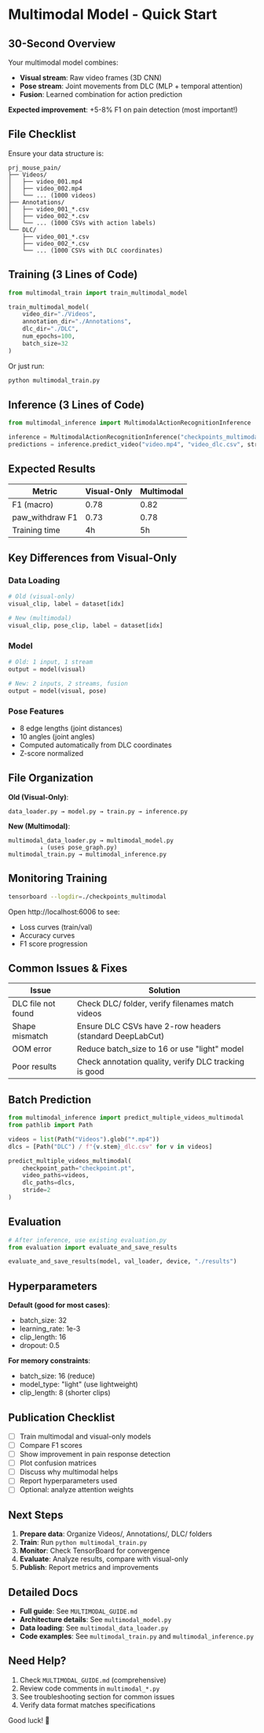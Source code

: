 # Multimodal Model - Quick Start

## 30-Second Overview

Your multimodal model combines:
- **Visual stream**: Raw video frames (3D CNN)
- **Pose stream**: Joint movements from DLC (MLP + temporal attention)
- **Fusion**: Learned combination for action prediction

**Expected improvement**: +5-8% F1 on pain detection (most important!)

## File Checklist

Ensure your data structure is:
```
prj_mouse_pain/
├── Videos/
│   ├── video_001.mp4
│   ├── video_002.mp4
│   └── ... (1000 videos)
├── Annotations/
│   ├── video_001_*.csv
│   ├── video_002_*.csv
│   └── ... (1000 CSVs with action labels)
└── DLC/
    ├── video_001_*.csv
    ├── video_002_*.csv
    └── ... (1000 CSVs with DLC coordinates)
```

## Training (3 Lines of Code)

```python
from multimodal_train import train_multimodal_model

train_multimodal_model(
    video_dir="./Videos",
    annotation_dir="./Annotations",
    dlc_dir="./DLC",
    num_epochs=100,
    batch_size=32
)
```

Or just run:
```bash
python multimodal_train.py
```

## Inference (3 Lines of Code)

```python
from multimodal_inference import MultimodalActionRecognitionInference

inference = MultimodalActionRecognitionInference("checkpoints_multimodal/run_xxx/best_model.pt")
predictions = inference.predict_video("video.mp4", "video_dlc.csv", stride=2)
```

## Expected Results

| Metric | Visual-Only | Multimodal |
|--------|-------------|-----------|
| F1 (macro) | 0.78 | 0.82 |
| paw_withdraw F1 | 0.73 | 0.78 |
| Training time | 4h | 5h |

## Key Differences from Visual-Only

### Data Loading
```python
# Old (visual-only)
visual_clip, label = dataset[idx]

# New (multimodal)
visual_clip, pose_clip, label = dataset[idx]
```

### Model
```python
# Old: 1 input, 1 stream
output = model(visual)

# New: 2 inputs, 2 streams, fusion
output = model(visual, pose)
```

### Pose Features
- 8 edge lengths (joint distances)
- 10 angles (joint angles)
- Computed automatically from DLC coordinates
- Z-score normalized

## File Organization

**Old (Visual-Only)**:
```
data_loader.py → model.py → train.py → inference.py
```

**New (Multimodal)**:
```
multimodal_data_loader.py → multimodal_model.py
         ↓ (uses pose_graph.py)
multimodal_train.py → multimodal_inference.py
```

## Monitoring Training

```bash
tensorboard --logdir=./checkpoints_multimodal
```

Open http://localhost:6006 to see:
- Loss curves (train/val)
- Accuracy curves
- F1 score progression

## Common Issues & Fixes

| Issue | Solution |
|-------|----------|
| DLC file not found | Check DLC/ folder, verify filenames match videos |
| Shape mismatch | Ensure DLC CSVs have 2-row headers (standard DeepLabCut) |
| OOM error | Reduce batch_size to 16 or use "light" model |
| Poor results | Check annotation quality, verify DLC tracking is good |

## Batch Prediction

```python
from multimodal_inference import predict_multiple_videos_multimodal
from pathlib import Path

videos = list(Path("Videos").glob("*.mp4"))
dlcs = [Path("DLC") / f"{v.stem}_dlc.csv" for v in videos]

predict_multiple_videos_multimodal(
    checkpoint_path="checkpoint.pt",
    video_paths=videos,
    dlc_paths=dlcs,
    stride=2
)
```

## Evaluation

```python
# After inference, use existing evaluation.py
from evaluation import evaluate_and_save_results

evaluate_and_save_results(model, val_loader, device, "./results")
```

## Hyperparameters

**Default (good for most cases)**:
- batch_size: 32
- learning_rate: 1e-3
- clip_length: 16
- dropout: 0.5

**For memory constraints**:
- batch_size: 16 (reduce)
- model_type: "light" (use lightweight)
- clip_length: 8 (shorter clips)

## Publication Checklist

- [ ] Train multimodal and visual-only models
- [ ] Compare F1 scores
- [ ] Show improvement in pain response detection
- [ ] Plot confusion matrices
- [ ] Discuss why multimodal helps
- [ ] Report hyperparameters used
- [ ] Optional: analyze attention weights

## Next Steps

1. **Prepare data**: Organize Videos/, Annotations/, DLC/ folders
2. **Train**: Run `python multimodal_train.py`
3. **Monitor**: Check TensorBoard for convergence
4. **Evaluate**: Analyze results, compare with visual-only
5. **Publish**: Report metrics and improvements

## Detailed Docs

- **Full guide**: See `MULTIMODAL_GUIDE.md`
- **Architecture details**: See `multimodal_model.py`
- **Data loading**: See `multimodal_data_loader.py`
- **Code examples**: See `multimodal_train.py` and `multimodal_inference.py`

## Need Help?

1. Check `MULTIMODAL_GUIDE.md` (comprehensive)
2. Review code comments in `multimodal_*.py`
3. See troubleshooting section for common issues
4. Verify data format matches specifications

Good luck! 🚀
